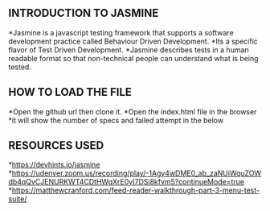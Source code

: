 INTRODUCTION TO JASMINE
-----------------------

*Jasmine is a javascript testing framework that supports a software development practice called Behaviour Driven Development.
*Its a specific flavor of Test Driven Development.
*Jasmine describes tests in a human readable format so that non-technical people can understand what is being tested.



HOW TO LOAD THE FILE
--------------------

*Open the github url then clone it.
*Open the index.html file in the browser 
*it will show the number of specs and failed attempt in the below


RESOURCES USED
---------------
*https://devhints.io/jasmine
*https://udenver.zoom.us/recording/play/-1Agy4wDME0_ab_zaNUiWquZOWdb4qQvCJENURKWT4CDtHWqXrE0yI7DSi8kfvm5?continueMode=true
*https://matthewcranford.com/feed-reader-walkthrough-part-3-menu-test-suite/




